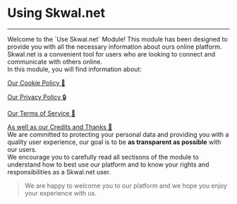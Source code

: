 <h1 centered>Using Skwal.net</h1>
<hr breakbox>
Welcome to the `Use Skwal.net` Module! This module has been designed to provide you with all the necessary information about ours online platform. Skwal.net is a convenient tool for users who are looking to connect and communicate with others online.
<br>
In this module, you will find information about:

<a href="?module=using-skwal-net&section=cookie-policy" arrow>Our Cookie Policy 🍪</a>

<a href="?module=using-skwal-net&section=privacy-policy" arrow>Our Privacy Policy 🔒</a>

<a href="?module=using-skwal-net&section=terms-of-service" arrow>Our Terms of Service 📜</a>

<a href="?module=using-skwal-net&section=credits-and-thanks" arrow>As well as our Credits and Thanks 🙏</a>
<br>
We are committed to protecting your personal data and providing you with a quality user experience, our goal is to be **as transparent as possible** with our users.
<br>
We encourage you to carefully read all sectisons of the module to understand how to best use our platform and to know your rights and responsibilities as a Skwal.net user. 

> We are happy to welcome you to our platform and we hope you enjoy your experience with us.